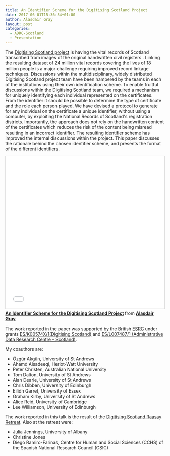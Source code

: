 ```yaml
---
title: An Identifier Scheme for the Digitising Scotland Project
date: 2017-06-01T15:36:54+01:00
author: Alasdair Gray
layout: post
categories:
  - ADRC-Scotland
  - Presentation
---
```

The [Digitising Scotland project](http://www.lscs.ac.uk/projects/digitising-scotland/) is having the vital records of Scotland transcribed from images of the original handwritten civil registers . Linking the resulting dataset of 24 million vital records covering the lives of 18 million people is a major challenge requiring improved record linkage techniques. Discussions within the multidisciplinary, widely distributed Digitising Scotland project team have been hampered by the teams in each of the institutions using their own identification scheme. To enable fruitful discussions within the Digitising Scotland team, we required a mechanism for uniquely identifying each individual represented on the certificates. From the identifier it should be possible to determine the type of certificate and the role each person played. We have devised a protocol to generate for any individual on the certificate a unique identifier, without using a computer, by exploiting the National Records of Scotland's registration districts. Importantly, the approach does not rely on the handwritten content of the certificates which reduces the risk of the content being misread resulting in an incorrect identifier. The resulting identifier scheme has improved the internal discussions within the project. This paper discusses the rationale behind the chosen identifier scheme, and presents the format of the different identifiers.

<iframe src="//www.slideshare.net/slideshow/embed_code/key/MvsVFTRB8Z6zGM" width="595" height="485" frameborder="0" marginwidth="0" marginheight="0" scrolling="no" style="border:1px solid #CCC; border-width:1px; margin-bottom:5px; max-width: 100%;" allowfullscreen> </iframe> <div style="margin-bottom:5px"> <strong> <a href="//www.slideshare.net/alasdair_gray/an-identifier-scheme-for-the-digitising-scotland-project" title="An Identifier Scheme for the Digitising Scotland Project" target="_blank">An Identifier Scheme for the Digitising Scotland Project</a> </strong> from <strong><a href="https://www.slideshare.net/alasdair_gray" target="_blank">Alasdair Gray</a></strong> </div>

The work reported in the paper was supported by the British [ESRC](http://www.esrc.ac.uk/) under grants [ES/K00574X/1(Digitising Scotland)](http://www.esrc.ac.uk/research/our-research/digitising-scotland/) and [ES/L007487/1 (Administrative Data Research Centre &#8211; Scotland)](http://www.esrc.ac.uk/research/our-research/administrative-data-research-centre-scotland/).

My coauthors are:

  * Özgür Akgün, University of St Andrews
  * Ahamd Alsadeeqi, Heriot-Watt University
  * Peter Christen, Australian National University
  * Tom Dalton, University of St Andrews
  * Alan Dearle, University of St Andrews
  * Chris Dibben, University of Edinburgh
  * Eilidh Garret, University of Essex
  * Graham Kirby, University of St Andrews
  * Alice Reid, University of Cambridge
  * Lee Williamson, University of Edinburgh

The work reported in this talk is the result of the [Digitising Scotland Raasay Retreat](/posts/2016-09-09-will-the-real-kevin-macleod-please-line-up). Also at the retreat were:

  * Julia Jennings, University of Albany
  * Christine Jones
  * Diego Ramiro-Farinas, Centre for Human and Social Sciences (CCHS) of the Spanish National Research Council (CSIC)